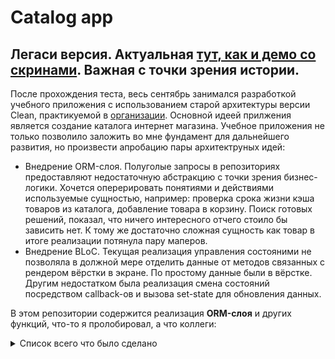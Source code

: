 # Сatalog app

## Легаси версия. Актуальная [тут, как и демо со скринами][CatalogAppBloc]. Важная с точки зрения истории.

После прохождения теста, весь сентябрь занимался разработкой учебного приложения с использованием старой архитектуры версии Clean, практикуемой в [организации][Pmobi]. Основной идеей прилжения является создание каталога интернет магазина. Учебное приложения не только позволило заложить во мне фундамент для дальнейшего развития, но произвести апробацию пары архитектруных идей: 
 - Внедрение ORM-слоя. Полуголые запросы в репозиториях предоставляют недостаточную абстракцию с точки зрения бизнес-логики. Хочется оперерировать понятиями и действиями используемые сущностью, например: проверка срока жизни кэша товаров из каталога, добавление товара в корзину. Поиск готовых решений, показал, что ничего интересного отчего стоило бы зависить нет. К тому же достаточно сложная сущность как товар в итоге реализации потянула пару маперов.
 - Внедрение BLoC. Текущая реализация управления состояними не позволяла в должной мере отделить данные от методов связанных с рендером вёрстки в экране. По простому данные были в вёрстке. Другим недостатком была реализация смена состояний посредством callback-ов и вызова set-state для обновления данных.
 
  В этом репозитории содержится реализация **ORM-слоя** и других функций, что-то я пролобировал, а что коллеги: 
  
<details>
 <summary>Список всего что было сделано</summary>
 
 1. Авторизация. Вход возможен при вводе любых строк, кроме пустых строк;
  2. В приложении сведены к минимуму резкие переходы, поэтому есть лоадеры, fade-эффект, даже для отсутвующих данных, например пуста корзина, предусмотрена соответвующая вёрсткая;
  3. Запись/чтение данных shared preferences;
  4. Заполнение данными приложение. У нас ведь каталог товаров, реализованы следующие варинты аполнения каталоа: сгенерировать полностью товары локально, с использованием API для получения строк с описанием товара, полноценное получение товаров из REST API;
  5. Изображения для товаров сначала грузились из ассетов, а потом уже из прекрасного интернета, с последующим кэшированием;
  6. Кэширование получаемого товара. Реализован упрощённый, если определённая таблица пуста, значит надо заполнить товарами и потом данные брать оттуда. По началу товары локально генерировались, а потом с сервера поступали. **Эта функция потянула за собой реализацию ORM;**
  7. Добавление в корзину товаров.
  8. Синхронизация отображаемого в корзине и БД. Если пользователь закроет приложение, то его данные не потярются. **Эта функция потянула за собой реализацию ORM;**
  9. Итоговоя сумма набранных в корзине товаров отображается на всех экранах кроме авторизации. Реализовано с помощью Stream;
  10. Диалоговые окна используются в приложении, например: добавление, удаление товаров, обработке исключени;
  11. Есть обработка Exception. В приложении реализована авторская ситема "орёл/решка" - при входе в на экран каталога после авторизации с вероятностью 50% получить диалоговое с шуточным сообщением "Сегодня не ваш день. Пробуйте завтра" или перейти на экран на кталаога. В случае неудачи можно нажать на  кнопку "Повторить";
  12. У товаров есть галлерея;
  13. У товаров есть продавец с краткой информацией;
  14. Есть смена темы;
  15. У приложения есть своя иконка;
  16. Реализован только 1 вариант вёрстки;
  18. Адаптивная вёрстка;
  19. Невозможно изменить вертикальную ориентацию. Реализован 1 вариант вёрстки - пришлось заблокировать смену ориантации, иначе бы парочка  новых багов появилась и внешний вид ухудшился бы;
  
</details>  
  
[Pmobi]:<https://pmobi.ru/>
[CatalogAppBloc]:<https://github.com/iebrosalin/mobile/tree/flutter/catalog_app/bloc>
